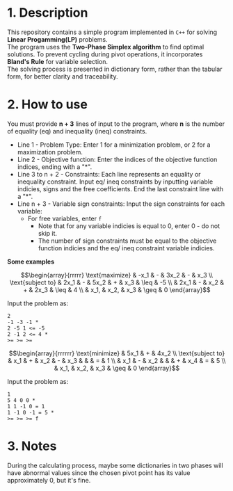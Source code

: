 # 1. Description <br>
This repository contains a simple program implemented in `C++` for solving **Linear Progamming(LP)** problems. <br>
The program uses the **Two-Phase Simplex algorithm** to find optimal solutions.
To prevent cycling during pivot operations, it incorporates **Bland's Rule** for variable selection. <br>
The solving process is presented in dictionary form, rather than the tabular form, for better clarity and traceability. <br>

# 2. How to use <br>
You must provide **n + 3** lines of input to the program, where **n** is the number of equality (eq) and inequality (ineq) constraints.
- Line 1 - Problem Type: Enter 1 for a minimization problem, or 2 for a maximization problem.
- Line 2 - Objective function: Enter the indices of the objective function indices, ending with a "*".
- Line 3 to n + 2 - Constraints: Each line represents an equality or inequality constraint. Input eq/ ineq constraints by inputting variable indicies, signs and the free coefficients. End the last constraint line with a "*".
- Line n + 3 - Variable sign constraints: Input the sign constraints for each variable:
  + For free variables, enter `f`
    * Note that for any variable indicies is equal to 0, enter 0 - do not skip it.
    * The number of sign constraints must be equal to the objective function indicies and the eq/ ineq constraint variable indicies. <br>

**Some examples** <br>
``` math
\begin{array}{rrrrr}
\text{maximize} & -x_1 & - & 3x_2 & - & x_3 \\
\text{subject to} & 2x_1 & - & 5x_2 & + & x_3 & \leq & -5 \\
                  & 2x_1 & - & x_2 & + & 2x_3 & \leq & 4 \\
                  & x_1, & x_2, & x_3 & \geq & 0
\end{array}
```
Input the problem as:
``` shell
2
-1 -3 -1 *
2 -5 1 <= -5
2 -1 2 <= 4 *
>= >= >=
```
``` math
\begin{array}{rrrrrr}
\text{minimize} & 5x_1 & + & 4x_2 \\
\text{subject to} & x_1 & + & x_2 & - & x_3 & & & = & 1 \\
                  & x_1 & - & x_2 &  &  & + & x_4 & = & 5 \\
                  & x_1, & x_2, & x_3 & \geq & 0
\end{array}
```
Input the problem as:
``` shell
1
5 4 0 0 *
1 1 -1 0 = 1
1 -1 0 -1 = 5 *
>= >= >= f
```

# 3. Notes <br>
During the calculating process, maybe some dictionaries in two phases will have abnormal values since the chosen pivot point 
has its value approximately 0, but it's fine. <br>
